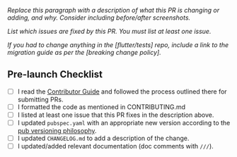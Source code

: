 _Replace this paragraph with a description of what this PR is changing or adding, and why. Consider including before/after screenshots._

_List which issues are fixed by this PR. You must list at least one issue._

_If you had to change anything in the [flutter/tests] repo, include a link to the migration guide as per the [breaking change policy]._

## Pre-launch Checklist

- [ ] I read the [Contributor Guide] and followed the process outlined there for submitting PRs.
- [ ] I formatted the code as mentioned in CONTRIBUTING.md
- [ ] I listed at least one issue that this PR fixes in the description above.
- [ ] I updated `pubspec.yaml` with an appropriate new version according to the [pub versioning philosophy].
- [ ] I updated `CHANGELOG.md` to add a description of the change.
- [ ] I updated/added relevant documentation (doc comments with `///`).

<!-- Links -->

[Contributor Guide]: https://github.com/GeekyAnts/infinite-carousel-flutter/blob/main/CONTRIBUTING.md
[pub versioning philosophy]: https://dart.dev/tools/pub/versioning
